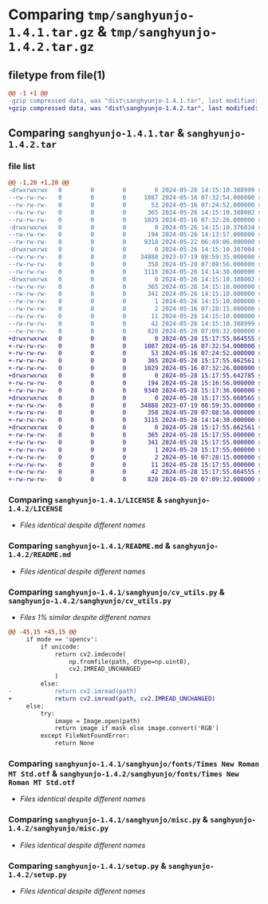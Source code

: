 # Comparing `tmp/sanghyunjo-1.4.1.tar.gz` & `tmp/sanghyunjo-1.4.2.tar.gz`

## filetype from file(1)

```diff
@@ -1 +1 @@
-gzip compressed data, was "dist\sanghyunjo-1.4.1.tar", last modified: Sun May 26 14:15:10 2024, max compression
+gzip compressed data, was "dist\sanghyunjo-1.4.2.tar", last modified: Tue May 28 15:17:55 2024, max compression
```

## Comparing `sanghyunjo-1.4.1.tar` & `sanghyunjo-1.4.2.tar`

### file list

```diff
@@ -1,20 +1,20 @@
-drwxrwxrwx   0        0        0        0 2024-05-26 14:15:10.388999 sanghyunjo-1.4.1/
--rw-rw-rw-   0        0        0     1087 2024-05-16 07:32:54.000000 sanghyunjo-1.4.1/LICENSE
--rw-rw-rw-   0        0        0       53 2024-05-16 07:24:52.000000 sanghyunjo-1.4.1/MANIFEST.in
--rw-rw-rw-   0        0        0      365 2024-05-26 14:15:10.388002 sanghyunjo-1.4.1/PKG-INFO
--rw-rw-rw-   0        0        0     1029 2024-05-16 07:32:26.000000 sanghyunjo-1.4.1/README.md
-drwxrwxrwx   0        0        0        0 2024-05-26 14:15:10.376034 sanghyunjo-1.4.1/sanghyunjo/
--rw-rw-rw-   0        0        0      194 2024-05-26 14:13:57.000000 sanghyunjo-1.4.1/sanghyunjo/__init__.py
--rw-rw-rw-   0        0        0     9318 2024-05-22 06:49:06.000000 sanghyunjo-1.4.1/sanghyunjo/cv_utils.py
-drwxrwxrwx   0        0        0        0 2024-05-26 14:15:10.387004 sanghyunjo-1.4.1/sanghyunjo/fonts/
--rw-rw-rw-   0        0        0    34888 2023-07-19 08:59:35.000000 sanghyunjo-1.4.1/sanghyunjo/fonts/Times New Roman MT Std.otf
--rw-rw-rw-   0        0        0      358 2024-05-20 07:08:56.000000 sanghyunjo-1.4.1/sanghyunjo/json_utils.py
--rw-rw-rw-   0        0        0     3115 2024-05-26 14:14:30.000000 sanghyunjo-1.4.1/sanghyunjo/misc.py
-drwxrwxrwx   0        0        0        0 2024-05-26 14:15:10.388002 sanghyunjo-1.4.1/sanghyunjo.egg-info/
--rw-rw-rw-   0        0        0      365 2024-05-26 14:15:10.000000 sanghyunjo-1.4.1/sanghyunjo.egg-info/PKG-INFO
--rw-rw-rw-   0        0        0      341 2024-05-26 14:15:10.000000 sanghyunjo-1.4.1/sanghyunjo.egg-info/SOURCES.txt
--rw-rw-rw-   0        0        0        1 2024-05-26 14:15:10.000000 sanghyunjo-1.4.1/sanghyunjo.egg-info/dependency_links.txt
--rw-rw-rw-   0        0        0        2 2024-05-16 07:28:15.000000 sanghyunjo-1.4.1/sanghyunjo.egg-info/not-zip-safe
--rw-rw-rw-   0        0        0       11 2024-05-26 14:15:10.000000 sanghyunjo-1.4.1/sanghyunjo.egg-info/top_level.txt
--rw-rw-rw-   0        0        0       42 2024-05-26 14:15:10.388999 sanghyunjo-1.4.1/setup.cfg
--rw-rw-rw-   0        0        0      828 2024-05-20 07:09:32.000000 sanghyunjo-1.4.1/setup.py
+drwxrwxrwx   0        0        0        0 2024-05-28 15:17:55.664555 sanghyunjo-1.4.2/
+-rw-rw-rw-   0        0        0     1087 2024-05-16 07:32:54.000000 sanghyunjo-1.4.2/LICENSE
+-rw-rw-rw-   0        0        0       53 2024-05-16 07:24:52.000000 sanghyunjo-1.4.2/MANIFEST.in
+-rw-rw-rw-   0        0        0      365 2024-05-28 15:17:55.662561 sanghyunjo-1.4.2/PKG-INFO
+-rw-rw-rw-   0        0        0     1029 2024-05-16 07:32:26.000000 sanghyunjo-1.4.2/README.md
+drwxrwxrwx   0        0        0        0 2024-05-28 15:17:55.642785 sanghyunjo-1.4.2/sanghyunjo/
+-rw-rw-rw-   0        0        0      194 2024-05-28 15:16:56.000000 sanghyunjo-1.4.2/sanghyunjo/__init__.py
+-rw-rw-rw-   0        0        0     9340 2024-05-28 15:17:36.000000 sanghyunjo-1.4.2/sanghyunjo/cv_utils.py
+drwxrwxrwx   0        0        0        0 2024-05-28 15:17:55.660565 sanghyunjo-1.4.2/sanghyunjo/fonts/
+-rw-rw-rw-   0        0        0    34888 2023-07-19 08:59:35.000000 sanghyunjo-1.4.2/sanghyunjo/fonts/Times New Roman MT Std.otf
+-rw-rw-rw-   0        0        0      358 2024-05-20 07:08:56.000000 sanghyunjo-1.4.2/sanghyunjo/json_utils.py
+-rw-rw-rw-   0        0        0     3115 2024-05-26 14:14:30.000000 sanghyunjo-1.4.2/sanghyunjo/misc.py
+drwxrwxrwx   0        0        0        0 2024-05-28 15:17:55.662561 sanghyunjo-1.4.2/sanghyunjo.egg-info/
+-rw-rw-rw-   0        0        0      365 2024-05-28 15:17:55.000000 sanghyunjo-1.4.2/sanghyunjo.egg-info/PKG-INFO
+-rw-rw-rw-   0        0        0      341 2024-05-28 15:17:55.000000 sanghyunjo-1.4.2/sanghyunjo.egg-info/SOURCES.txt
+-rw-rw-rw-   0        0        0        1 2024-05-28 15:17:55.000000 sanghyunjo-1.4.2/sanghyunjo.egg-info/dependency_links.txt
+-rw-rw-rw-   0        0        0        2 2024-05-16 07:28:15.000000 sanghyunjo-1.4.2/sanghyunjo.egg-info/not-zip-safe
+-rw-rw-rw-   0        0        0       11 2024-05-28 15:17:55.000000 sanghyunjo-1.4.2/sanghyunjo.egg-info/top_level.txt
+-rw-rw-rw-   0        0        0       42 2024-05-28 15:17:55.664555 sanghyunjo-1.4.2/setup.cfg
+-rw-rw-rw-   0        0        0      828 2024-05-20 07:09:32.000000 sanghyunjo-1.4.2/setup.py
```

### Comparing `sanghyunjo-1.4.1/LICENSE` & `sanghyunjo-1.4.2/LICENSE`

 * *Files identical despite different names*

### Comparing `sanghyunjo-1.4.1/README.md` & `sanghyunjo-1.4.2/README.md`

 * *Files identical despite different names*

### Comparing `sanghyunjo-1.4.1/sanghyunjo/cv_utils.py` & `sanghyunjo-1.4.2/sanghyunjo/cv_utils.py`

 * *Files 1% similar despite different names*

```diff
@@ -45,15 +45,15 @@
     if mode == 'opencv': 
         if unicode: 
             return cv2.imdecode(
                 np.fromfile(path, dtype=np.uint8), 
                 cv2.IMREAD_UNCHANGED
             )
         else: 
-            return cv2.imread(path)
+            return cv2.imread(path, cv2.IMREAD_UNCHANGED)
     else: 
         try: 
             image = Image.open(path)
             return image if mask else image.convert('RGB')
         except FileNotFoundError: 
             return None
```

### Comparing `sanghyunjo-1.4.1/sanghyunjo/fonts/Times New Roman MT Std.otf` & `sanghyunjo-1.4.2/sanghyunjo/fonts/Times New Roman MT Std.otf`

 * *Files identical despite different names*

### Comparing `sanghyunjo-1.4.1/sanghyunjo/misc.py` & `sanghyunjo-1.4.2/sanghyunjo/misc.py`

 * *Files identical despite different names*

### Comparing `sanghyunjo-1.4.1/setup.py` & `sanghyunjo-1.4.2/setup.py`

 * *Files identical despite different names*

